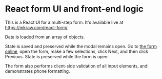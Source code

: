 # React form UI and front-end logic

This is a React UI for a multi-step form. It's available live at https://mkraw.com/react-form/

Data is loaded from an array of objects. 

State is saved and preserved while the modal remains open. Go to [the form online](https://mkraw.com/react-form/), open the form, make a few selections, click Next, and then click Previous. State is preserved while the form is open. 

The form also performs client-side validation of all input elements, and demonstrates phone formatting.
